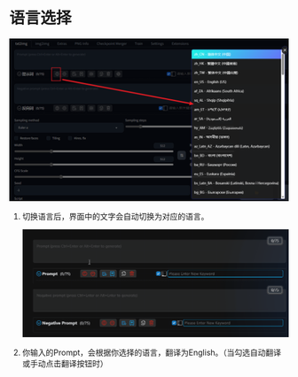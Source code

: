 # 语言选择

![](../assets/images/LanguageSelection/select.png)

1. 切换语言后，界面中的文字会自动切换为对应的语言。

   ![](../assets/images/demo.switch_language.gif)

2. 你输入的Prompt，会根据你选择的语言，翻译为English。（当勾选自动翻译或手动点击翻译按钮时）